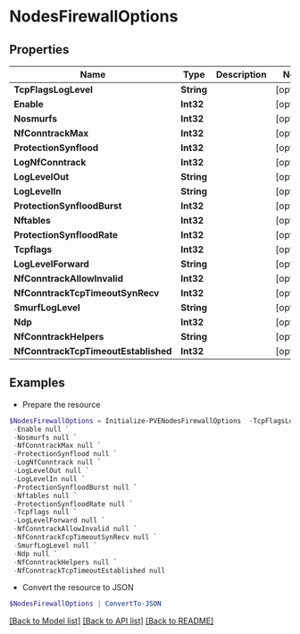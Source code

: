 # NodesFirewallOptions
## Properties

Name | Type | Description | Notes
------------ | ------------- | ------------- | -------------
**TcpFlagsLogLevel** | **String** |  | [optional] 
**Enable** | **Int32** |  | [optional] 
**Nosmurfs** | **Int32** |  | [optional] 
**NfConntrackMax** | **Int32** |  | [optional] 
**ProtectionSynflood** | **Int32** |  | [optional] 
**LogNfConntrack** | **Int32** |  | [optional] 
**LogLevelOut** | **String** |  | [optional] 
**LogLevelIn** | **String** |  | [optional] 
**ProtectionSynfloodBurst** | **Int32** |  | [optional] 
**Nftables** | **Int32** |  | [optional] 
**ProtectionSynfloodRate** | **Int32** |  | [optional] 
**Tcpflags** | **Int32** |  | [optional] 
**LogLevelForward** | **String** |  | [optional] 
**NfConntrackAllowInvalid** | **Int32** |  | [optional] 
**NfConntrackTcpTimeoutSynRecv** | **Int32** |  | [optional] 
**SmurfLogLevel** | **String** |  | [optional] 
**Ndp** | **Int32** |  | [optional] 
**NfConntrackHelpers** | **String** |  | [optional] 
**NfConntrackTcpTimeoutEstablished** | **Int32** |  | [optional] 

## Examples

- Prepare the resource
```powershell
$NodesFirewallOptions = Initialize-PVENodesFirewallOptions  -TcpFlagsLogLevel null `
 -Enable null `
 -Nosmurfs null `
 -NfConntrackMax null `
 -ProtectionSynflood null `
 -LogNfConntrack null `
 -LogLevelOut null `
 -LogLevelIn null `
 -ProtectionSynfloodBurst null `
 -Nftables null `
 -ProtectionSynfloodRate null `
 -Tcpflags null `
 -LogLevelForward null `
 -NfConntrackAllowInvalid null `
 -NfConntrackTcpTimeoutSynRecv null `
 -SmurfLogLevel null `
 -Ndp null `
 -NfConntrackHelpers null `
 -NfConntrackTcpTimeoutEstablished null
```

- Convert the resource to JSON
```powershell
$NodesFirewallOptions | ConvertTo-JSON
```

[[Back to Model list]](../README.md#documentation-for-models) [[Back to API list]](../README.md#documentation-for-api-endpoints) [[Back to README]](../README.md)

